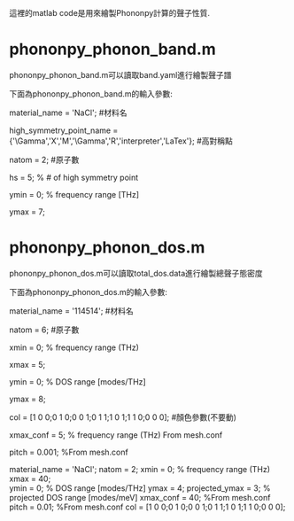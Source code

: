 這裡的matlab code是用來繪製Phononpy計算的聲子性質.

# phononpy_phonon_band.m

phononpy_phonon_band.m可以讀取band.yaml進行繪製聲子譜

下面為phononpy_phonon_band.m的輸入參數:

material_name = 'NaCl'; #材料名

high_symmetry_point_name = {'\Gamma','X','M','\Gamma','R','interpreter','LaTex'}; #高對稱點

natom = 2; #原子數

hs = 5;       % # of high symmetry point

ymin = 0;    % frequency range [THz]

ymax = 7;

# phononpy_phonon_dos.m

phononpy_phonon_dos.m可以讀取total_dos.data進行繪製總聲子態密度

下面為phononpy_phonon_dos.m的輸入參數:

material_name = '114514'; #材料名

natom = 6; #原子數

xmin = 0;    % frequency range (THz)

xmax = 5;   

ymin = 0;    % DOS range    [modes/THz]

ymax = 8;

col = [1 0 0;0 1 0;0 0 1;0 1 1;1 0 1;1 1 0;0 0 0]; #顏色參數(不要動)

xmax_conf = 5; % frequency range (THz) From mesh.conf

pitch = 0.001; %From mesh.conf

material_name = 'NaCl';
natom = 2;
xmin = 0;    % frequency range (THz)
xmax = 40;   
ymin = 0;    % DOS range    [modes/THz]
ymax = 4;
projected_ymax = 3; % projected DOS range    [modes/meV]
xmax_conf = 40; %From mesh.conf
pitch = 0.01; %From mesh.conf
col = [1 0 0;0 1 0;0 0 1;0 1 1;1 0 1;1 1 0;0 0 0];
